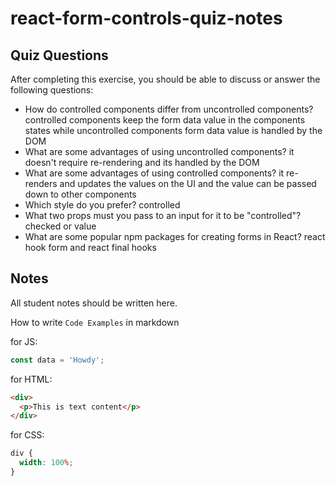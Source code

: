 # react-form-controls-quiz-notes

## Quiz Questions

After completing this exercise, you should be able to discuss or answer the following questions:

- How do controlled components differ from uncontrolled components?
  controlled components keep the form data value in the components states while uncontrolled components form data value is handled by the DOM
- What are some advantages of using uncontrolled components?
  it doesn't require re-rendering and its handled by the DOM
- What are some advantages of using controlled components?
  it re-renders and updates the values on the UI and the value can be passed down to other components
- Which style do you prefer?
  controlled
- What two props must you pass to an input for it to be "controlled"?
  checked or value
- What are some popular npm packages for creating forms in React?
  react hook form and react final hooks

## Notes

All student notes should be written here.

How to write `Code Examples` in markdown

for JS:

```javascript
const data = 'Howdy';
```

for HTML:

```html
<div>
  <p>This is text content</p>
</div>
```

for CSS:

```css
div {
  width: 100%;
}
```
